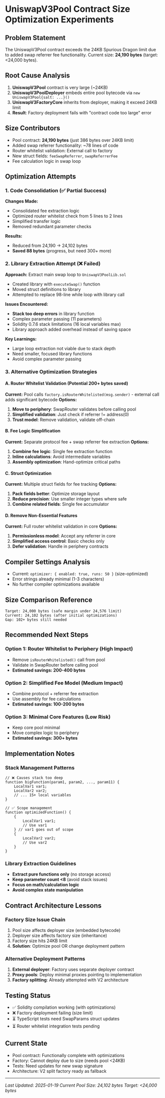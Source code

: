# UniswapV3Pool Contract Size Optimization Experiments

## Problem Statement
The UniswapV3Pool contract exceeds the 24KB Spurious Dragon limit due to added swap referrer fee functionality. Current size: **24,190 bytes** (target: <24,000 bytes).

## Root Cause Analysis
1. **UniswapV3Pool** contract is very large (~24KB)
2. **UniswapV3PoolDeployer** embeds entire pool bytecode via `new UniswapV3Pool{salt: ...}()`
3. **UniswapV3FactoryCore** inherits from deployer, making it exceed 24KB limit
4. **Result**: Factory deployment fails with "contract code too large" error

## Size Contributors
- Pool contract: **24,190 bytes** (just 386 bytes over 24KB limit)
- Added swap referrer functionality: ~78 lines of code
- Router whitelist validation: External call to factory
- New struct fields: `feeSwapReferrer`, `swapReferrerFee`
- Fee calculation logic in swap loop

## Optimization Attempts

### 1. Code Consolidation (✅ Partial Success)
**Changes Made:**
- Consolidated fee extraction logic
- Optimized router whitelist check from 5 lines to 2 lines
- Simplified transfer logic 
- Removed redundant parameter checks

**Results:**
- Reduced from 24,190 → 24,102 bytes
- **Saved 88 bytes** (progress, but need 300+ more)

### 2. Library Extraction Attempt (❌ Failed)
**Approach:** Extract main swap loop to `UniswapV3PoolLib.sol`
- Created library with `executeSwap()` function
- Moved struct definitions to library
- Attempted to replace 98-line while loop with library call

**Issues Encountered:**
- **Stack too deep errors** in library function
- Complex parameter passing (11 parameters)
- Solidity 0.7.6 stack limitations (16 local variables max)
- Library approach added overhead instead of saving space

**Key Learnings:**
- Large loop extraction not viable due to stack depth
- Need smaller, focused library functions
- Avoid complex parameter passing

### 3. Alternative Optimization Strategies

#### A. Router Whitelist Validation (Potential 200+ bytes saved)
**Current:** Pool calls `factory.isRouterWhitelisted(msg.sender)` - external call adds significant bytecode
**Options:**
1. **Move to periphery**: SwapRouter validates before calling pool
2. **Simplified validation**: Just check if referrer != address(0)
3. **Trust model**: Remove validation, validate off-chain

#### B. Fee Logic Simplification
**Current:** Separate protocol fee + swap referrer fee extraction
**Options:**
1. **Combine fee logic**: Single fee extraction function
2. **Inline calculations**: Avoid intermediate variables
3. **Assembly optimization**: Hand-optimize critical paths

#### C. Struct Optimization
**Current:** Multiple struct fields for fee tracking
**Options:**
1. **Pack fields better**: Optimize storage layout
2. **Reduce precision**: Use smaller integer types where safe
3. **Combine related fields**: Single fee accumulator

#### D. Remove Non-Essential Features
**Current:** Full router whitelist validation in core
**Options:**
1. **Permissionless model**: Accept any referrer in core
2. **Simplified access control**: Basic checks only
3. **Defer validation**: Handle in periphery contracts

## Compiler Settings Analysis
- Current: `optimizer: { enabled: true, runs: 50 }` (size-optimized)
- Error strings already minimal (1-3 characters)
- No further compiler optimizations available

## Size Comparison Reference
```
Target: 24,000 bytes (safe margin under 24,576 limit)
Current: 24,102 bytes (after initial optimizations)
Gap: 102+ bytes still needed
```

## Recommended Next Steps

### Option 1: Router Whitelist to Periphery (High Impact)
- Remove `isRouterWhitelisted()` call from pool
- Validate in SwapRouter before calling pool
- **Estimated savings: 200-400 bytes**

### Option 2: Simplified Fee Model (Medium Impact)  
- Combine protocol + referrer fee extraction
- Use assembly for fee calculations
- **Estimated savings: 100-200 bytes**

### Option 3: Minimal Core Features (Low Risk)
- Keep core pool minimal
- Move complex logic to periphery
- **Estimated savings: 300+ bytes**

## Implementation Notes

### Stack Management Patterns
```solidity
// ❌ Causes stack too deep
function bigFunction(param1, param2, ..., param11) {
    LocalVar1 var1;
    LocalVar2 var2;
    // ... 15+ local variables
}

// ✅ Scope management
function optimizedFunction() {
    {
        LocalVar1 var1;
        // Use var1
    } // var1 goes out of scope
    {
        LocalVar2 var2; 
        // Use var2
    }
}
```

### Library Extraction Guidelines
- **Extract pure functions only** (no storage access)
- **Keep parameter count <8** (avoid stack issues)
- **Focus on math/calculation logic**
- **Avoid complex state manipulation**

## Contract Architecture Lessons

### Factory Size Issue Chain
1. Pool size affects deployer size (embedded bytecode)
2. Deployer size affects factory size (inheritance)
3. Factory size hits 24KB limit
4. **Solution**: Optimize pool OR change deployment pattern

### Alternative Deployment Patterns
1. **External deployer**: Factory uses separate deployer contract
2. **Proxy pools**: Deploy minimal proxies pointing to implementation
3. **Factory splitting**: Already attempted with V2 architecture

## Testing Status
- ✅ Solidity compilation working (with optimizations)
- ❌ Factory deployment failing (size limit)
- ⏳ TypeScript tests need SwapParams struct updates
- ⏳ Router whitelist integration tests pending

## Current State
- Pool contract: Functionally complete with optimizations
- Factory: Cannot deploy due to size (needs pool <24KB)
- Tests: Need updates for new swap signature
- Architecture: V2 split factory ready as fallback

---

*Last Updated: 2025-01-19*
*Current Pool Size: 24,102 bytes*
*Target: <24,000 bytes*